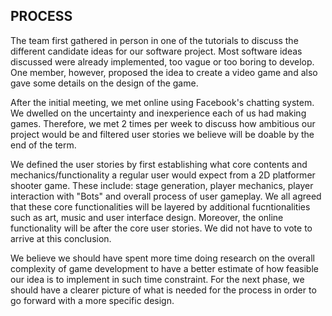 PROCESS
-------

The team first gathered in person in one of the tutorials to discuss the different candidate ideas for our software project. Most software ideas discussed were already implemented, too vague or too boring to develop. One member, however, proposed the idea to create a video game and also gave some details on the design of the game.

After the initial meeting, we met online using Facebook's chatting system. We dwelled on the uncertainty and inexperience each of us had making games. Therefore, we met 2 times per week to discuss how ambitious our project would be and filtered user stories we believe will be doable by the end of the term.

We defined the user stories by first establishing what core contents and mechanics/functionality a regular user would expect from a 2D platformer shooter game. These include: stage generation, player mechanics, player interaction with "Bots" and overall process of user gameplay. We all agreed that these core functionalities will be layered by additional fucntionalities such as art, music and user interface design. Moreover, the online functionality will be after the core user stories. We did not have to vote to arrive at this conclusion.

We believe we should have spent more time doing research on the overall complexity of game development to have a better estimate of how feasible our idea is to implement in such time constraint. For the next phase, we should have a clearer picture of what is needed for the process in order to go forward with a more specific design.


